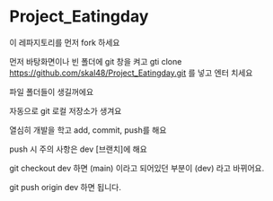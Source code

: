 # Project_Eatingday

 이 레파지토리를 먼저  fork 하세요

먼저 바탕화면이나 빈 폴더에 git 창을 켜고  gti clone https://github.com/skal48/Project_Eatingday.git  를 넣고 엔터 치세요

파일 폴더들이 생길꺼에요

자동으로 git 로컬 저장소가 생겨요

열심히 개발을 학고  add, commit, push를 해요 

push 시 주의 사항은 dev [브랜치]에 해요 

git checkout dev 하면 (main) 이라고 되어있던 부분이 (dev) 라고 바뀌어요.

git push origin dev 하면 됩니다. 
